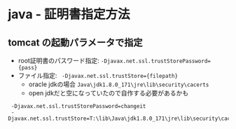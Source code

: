 # java - 証明書指定方法



## tomcat の起動パラメータで指定

* root証明書のパスワード指定: `-Djavax.net.ssl.trustStorePassword={pass}`
* ファイル指定: ` -Djavax.net.ssl.trustStore={filepath}`    
    * oracle jdkの場合 `Java\jdk1.8.0_171\jre\lib\security\cacerts`
    * open jdkだと空になっていたので自作する必要があるかも

```
 -Djavax.net.ssl.trustStorePassword=changeit
 -Djavax.net.ssl.trustStore=T:\lib\Java\jdk1.8.0_171\jre\lib\security\cacerts
``` 

